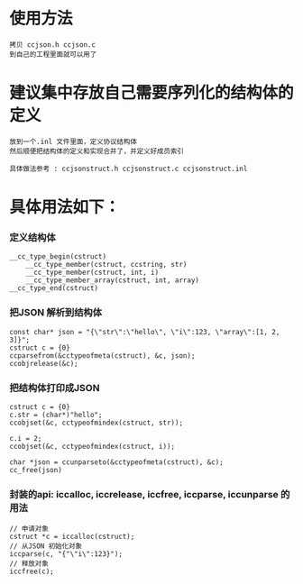 # 使用方法
    拷贝 ccjson.h ccjson.c 
    到自己的工程里面就可以用了

# 建议集中存放自己需要序列化的结构体的定义
    放到一个.inl 文件里面，定义协议结构体
    然后顺便把结构体的定义和实现合并了，并定义好成员索引

    具体做法参考 : ccjsonstruct.h ccjsonstruct.c ccjsonstruct.inl

# 具体用法如下：

### 定义结构体
    __cc_type_begin(cstruct)
        __cc_type_member(cstruct, ccstring, str) 
        __cc_type_member(cstruct, int, i) 
        __cc_type_member_array(cstruct, int, array) 
    __cc_type_end(cstruct)

### 把JSON 解析到结构体
    const char* json = "{\"str\":\"hello\", \"i\":123, \"array\":[1, 2, 3]}";
    cstruct c = {0}
    ccparsefrom(&cctypeofmeta(cstruct), &c, json);
    ccobjrelease(&c);

### 把结构体打印成JSON
    cstruct c = {0}
    c.str = (char*)"hello";    
    ccobjset(&c, cctypeofmindex(cstruct, str));

    c.i = 2;
    ccobjset(&c, cctypeofmindex(cstruct, i));

    char *json = ccunparseto(&cctypeofmeta(cstruct), &c);
    cc_free(json)

### 封装的api: iccalloc, iccrelease, iccfree, iccparse, iccunparse 的用法
    // 申请对象
    cstruct *c = iccalloc(cstruct);
    // 从JSON 初始化对象
    iccparse(c, "{"\"i\":123}");
    // 释放对象
    iccfree(c);
